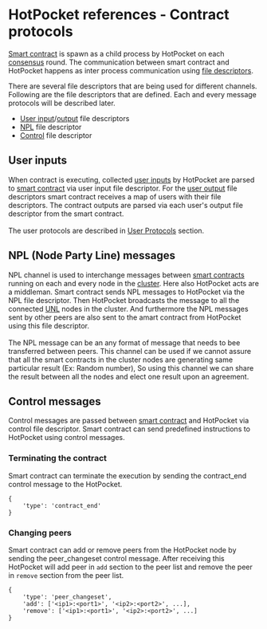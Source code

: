 # HotPocket references - Contract protocols
[Smart contract](concepts.md#smart-contract) is spawn as a child process by HotPocket on each [consensus](concepts.md#consensus) round. The communication between smart contract and HotPocket happens as inter process communication using [file descriptors](https://en.wikipedia.org/wiki/File_descriptor).

There are several file descriptors that are being used for different channels. Following are the file descriptors that are defined. Each and every message protocols will be described later.
- [User input](concepts.md#user-inputs)/[output](concepts.md#user-outputs) file descriptors
- [NPL](#npl-node-party-line-messages) file descriptor
- [Control](#control-messages) file descriptor

## User inputs
When contract is executing, collected [user inputs](concepts.md#user-inputs) by HotPocket are parsed to [smart contract](concepts.md#smart-contract) via user input file descriptor. For the [user output](concepts.md#user-outputs) file descriptors smart contract receives a map of users with their file descriptors. The contract outputs are parsed via each user's output file descriptor from the smart contract.<br><br> The user protocols are described in [User Protocols](tutorial-user-protocols.md) section.

## NPL (Node Party Line) messages
NPL channel is used to interchange messages between [smart contracts](concepts.md#smart-contract) running on each and every node in the [cluster](concepts.md#hotpocket-cluster). Here also HotPocket acts are a middleman. Smart contract sends NPL messages to HotPocket via the NPL file descriptor. Then HotPocket broadcasts the message to all the connected [UNL](concepts.md#unl---unique-node-list) nodes in the cluster. And furthermore the NPL messages sent by other peers are also sent to the amart contract from HotPocket using this file descriptor.<br><br> The NPL message can be an any format of message that needs to bee transferred between peers. This channel can be used if we cannot assure that all the smart contracts in the cluster nodes are generating same particular result (Ex: Random number), So using this channel we can share the result between all the nodes and elect one result upon an agreement.

## Control messages
Control messages are passed between [smart contract](concepts.md#smart-contract) and HotPocket via control file descriptor. Smart contract can send predefined instructions to HotPocket using control messages.

### Terminating the contract
Smart contract can terminate the execution by sending the contract_end control message to the HotPocket.

    {
        'type': 'contract_end'
    }


### Changing peers
Smart contract can add or remove peers from the HotPocket node by sending the peer_changeset control message. After receiving this HotPocket will add peer in `add` section to the peer list and remove the peer in `remove` section from the peer list.

    {
        'type': 'peer_changeset',
        'add': ['<ip1>:<port1>', '<ip2>:<port2>', ...],
        'remove': ['<ip1>:<port1>', '<ip2>:<port2>', ...]
    }